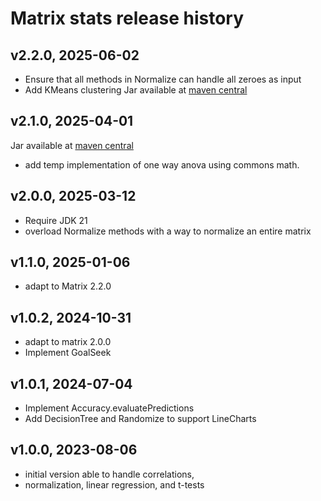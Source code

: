 # Matrix stats release history

## v2.2.0, 2025-06-02
- Ensure that all methods in Normalize can handle all zeroes as input
- Add KMeans clustering
  Jar available at [maven central](https://repo1.maven.org/maven2/se/alipsa/matrix/matrix-stats/2.2.0/matrix-stats-2.2.0.jar)

## v2.1.0, 2025-04-01
Jar available at [maven central](https://repo1.maven.org/maven2/se/alipsa/matrix/matrix-stats/2.1.0/matrix-stats-2.1.0.jar)
- add temp implementation of one way anova using commons math.

## v2.0.0, 2025-03-12
- Require JDK 21
- overload Normalize methods with a way to normalize an entire matrix

## v1.1.0, 2025-01-06
- adapt to Matrix 2.2.0

## v1.0.2, 2024-10-31
- adapt to matrix 2.0.0
- Implement GoalSeek

## v1.0.1, 2024-07-04
- Implement Accuracy.evaluatePredictions
- Add DecisionTree and Randomize to support LineCharts

## v1.0.0, 2023-08-06
- initial version able to handle correlations,
- normalization, linear regression, and t-tests